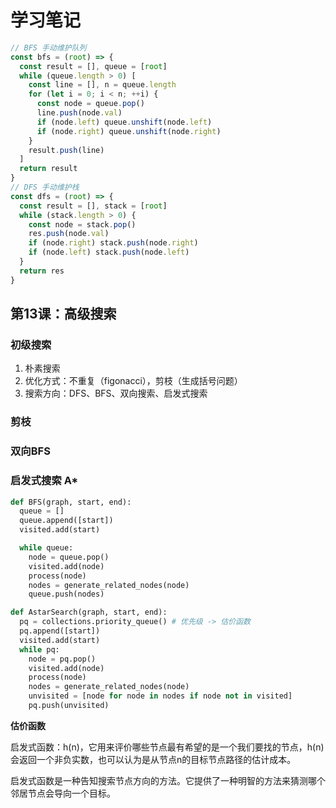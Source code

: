 # 学习笔记

```js
// BFS 手动维护队列
const bfs = (root) => {
  const result = [], queue = [root]
  while (queue.length > 0) [
    const line = [], n = queue.length
    for (let i = 0; i < n; ++i) {
      const node = queue.pop()
      line.push(node.val)
      if (node.left) queue.unshift(node.left)
      if (node.right) queue.unshift(node.right)
    }
    result.push(line)
  ]
  return result
}
// DFS 手动维护栈
const dfs = (root) => {
  const result = [], stack = [root]
  while (stack.length > 0) {
    const node = stack.pop()
    res.push(node.val)
    if (node.right) stack.push(node.right)
    if (node.left) stack.push(node.left)
  }
  return res
}
```

## 第13课：高级搜索

### 初级搜索

1. 朴素搜索
2. 优化方式：不重复（figonacci），剪枝（生成括号问题）
3. 搜索方向：DFS、BFS、双向搜索、启发式搜索

### 剪枝

### 双向BFS

### 启发式搜索 A*

```python
def BFS(graph, start, end):
  queue = []
  queue.append([start])
  visited.add(start)

  while queue:
    node = queue.pop()
    visited.add(node)
    process(node)
    nodes = generate_related_nodes(node)
    queue.push(nodes)
```

```python
def AstarSearch(graph, start, end):
  pq = collections.priority_queue() # 优先级 -> 估价函数
  pq.append([start])
  visited.add(start)
  while pq:
    node = pq.pop()
    visited.add(node)
    process(node)
    nodes = generate_related_nodes(node)
    unvisited = [node for node in nodes if node not in visited]
    pq.push(unvisited)
```

**估价函数**

启发式函数：h(n)，它用来评价哪些节点最有希望的是一个我们要找的节点，h(n)会返回一个非负实数，也可以认为是从节点n的目标节点路径的估计成本。

启发式函数是一种告知搜索节点方向的方法。它提供了一种明智的方法来猜测哪个邻居节点会导向一个目标。


